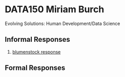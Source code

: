 # DATA150 Miriam Burch

Evolving Solutions: Human Development/Data Science

## Informal Responses

1. [blumenstock response](blumenstock.html)

## Formal Responses

